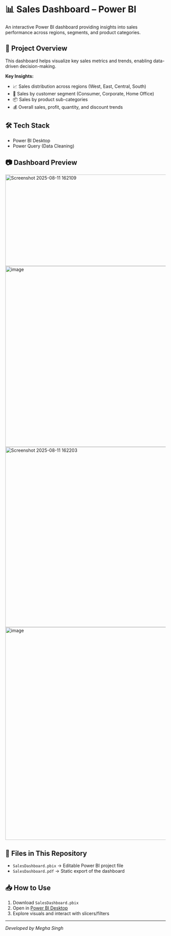 # 📊 Sales Dashboard – Power BI

An interactive Power BI dashboard providing insights into sales performance across regions, segments, and product categories.

## 📌 Project Overview
This dashboard helps visualize key sales metrics and trends, enabling data-driven decision-making.

**Key Insights:**
- 📈 Sales distribution across regions (West, East, Central, South)
- 🏢 Sales by customer segment (Consumer, Corporate, Home Office)
- 📦 Sales by product sub-categories
- 💰 Overall sales, profit, quantity, and discount trends

## 🛠 Tech Stack
- Power BI Desktop
- Power Query (Data Cleaning)

## 📷 Dashboard Preview
<img width="508" height="287" alt="Screenshot 2025-08-11 162109" src="https://github.com/user-attachments/assets/991eda03-5007-4626-b423-de51b81b1763" />
<img width="1013" height="567" alt="image" src="https://github.com/user-attachments/assets/88416573-bec0-446b-a369-e8216497da72" />
<img width="1013" height="565" alt="Screenshot 2025-08-11 162203" src="https://github.com/user-attachments/assets/274fc8b2-29de-4187-bfb6-faa7d88bb220" />
<img width="1311" height="667" alt="image" src="https://github.com/user-attachments/assets/b08c3181-7d23-4682-865d-26383d1b9f9e" />



## 📂 Files in This Repository
- `SalesDashboard.pbix` → Editable Power BI project file
- `SalesDashboard.pdf` → Static export of the dashboard


## 📥 How to Use
1. Download `SalesDashboard.pbix`
2. Open in [Power BI Desktop](https://powerbi.microsoft.com/desktop/)
3. Explore visuals and interact with slicers/filters

---
*Developed by Megha Singh*
